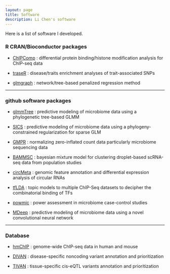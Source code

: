 ```yaml
---
layout: page
title: Software
description: Li Chen's software
---
```



Here is a list of software I developed. 


### R CRAN/Bioconductor packages

* <a name="ChIPComp"></a>[ChIPComp](http://bioconductor.org/packages/release/bioc/html/ChIPComp.html)
: differential protein binding/histone modification analysis for ChIP-seq data

* <a name="traseR"></a>[traseR](http://bioconductor.org/packages/release/bioc/html/traseR.html)
: disease/traits enrichment analyses of trait-associated SNPs

* <a name="glmgraph"></a>[glmgraph](https://cran.r-project.org/web/packages/glmgraph/index.html)
: network/tree-based penalized regression method

---


### github software packages

* <a name="glmmTree"></a>[glmmTree](https://github.com/lichen-lab/glmmTree)
: predictive modeling of microbiome data using a phylogenetic tree-based GLMM

* <a name="SICS"></a>[SICS](https://github.com/lichen-lab/SICS)
: predictive modeling of microbiome data using a phylogeny-constrained regularization for sparse GLM

* <a name="GMPR"></a>[GMPR](https://github.com/lichen-lab/GMPR)
: normalizing zero-inflated count data particularly microbiome sequencing data

* <a name="BAMMSC"></a>[BAMMSC](https://github.com/lichen-lab/BAMMSC)
: bayesian mixture model for clustering droplet-based scRNA-seq data from population studies

* <a name="circMeta"></a>[circMeta](https://github.com/lichen-lab/circMeta)
: genomic feature annotation and differential expression analysis of circular RNAs

* <a name="tfLDA"></a>[tfLDA](https://github.com/lichen-lab/tfLDA)
: topic models to multiple ChIP-Seq datasets to decipher the combinatorial binding of TFs

* <a name="powmic"></a>[powmic](https://github.com/lichen-lab/powmic)
: power assessment in microbiome case-control studies

* <a name="MDeep"></a>[MDeep](https://github.com/lichen-lab/MDeep)
: predictive modeling of microbiome data using a novel convolutional neural network

---

### Database

* <a name="hmChIP"></a>[hmChIP](http://jilab.biostat.jhsph.edu/database/cgi-bin/hmChIP.pl)
: genome-wide ChIP-seq data in human and mouse 

*  <a name="DIVAN"></a>[DIVAN](https://sites.google.com/site/emorydivan/)
: disease-specific noncoding variant annotation and prioritization

*  <a name="TIVAN"></a>[TIVAN](https://github.com/lichen-lab/TIVAN)
: tissue-specific cis-eQTL variants annotation and prioritization









